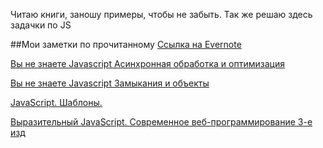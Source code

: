 Читаю книги, заношу примеры, чтобы не забыть.
Так же решаю здесь задачки по JS

##Мои заметки по прочитанному
[Ссылка на Evernote](https://www.evernote.com/client/web?login=true#?an=true&n=b4705485-35cb-ee55-8fbc-23e09570a142&)

[Вы не знаете Javascript Асинхронная обработка и оптимизация](https://vk.com/doc44301783_511335582?hash=wJZh0bZuuteI8Zv9XndCWdUmI67IGeMpWeltZcax9WL&dl=zH47Lziq4AxXYDBjKzokMzoRMFMtqDwGNmriIXSlSa4)

[Вы не знаете Javascript Замыкания и объекты](https://vk.com/doc44301783_511335587?hash=TM2v4CmPHfJDHKGVzEA8oxPlmdmCE42zyZzmn9lv97s&dl=eHgf6JxzjqyOo0AvLOVe3vgKGXxHl6ZtXJRlze9shQH)

[JavaScript. Шаблоны. ](https://vk.com/doc44301783_606984636?hash=TpqYczsZ02ox1wMajYnPfdYqFCCksrZyYKRV34ozUyT&dl=3AnhihqViF6ziyWesA9PMNjciTmuRZoQz6LFfhiswV8)

[Выразительный JavaScript. Современное веб-программирование 3-е изд ](https://vk.com/doc44301783_511326840?hash=V2LljDRXJxGdlZTjPlObZUSLvqrG0JIfIjF4JmfCiIg&dl=6mTeCOXmR37oWf0QW6iY38sfdttz1K4t2xwCSesAYvT)

